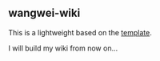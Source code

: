 ## wangwei-wiki
This is a lightweight based on the [template](https://github.com/yuzhangbit/wiki-Barebone).

I will build my wiki from now on...
